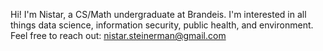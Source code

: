 Hi! I'm Nistar, a CS/Math undergraduate at Brandeis. I'm interested in all things data science, information security, public health, and environment. Feel free to reach out: nistar.steinerman@gmail.com
